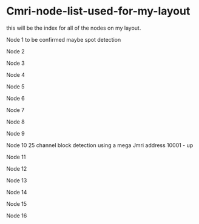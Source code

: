 # Cmri-node-list-used-for-my-layout
this will be the index for all of the nodes on my layout.

Node 1 to be confirmed maybe spot detection

Node 2

Node 3

Node 4

Node 5

Node 6

Node 7

Node 8

Node 9

Node 10 25 channel block detection using a mega Jmri address 10001 - up

Node 11

Node 12

Node 13

Node 14

Node 15

Node 16
